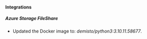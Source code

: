 #### Integrations
##### Azure Storage FileShare
- Updated the Docker image to: *demisto/python3:3.10.11.58677*.

